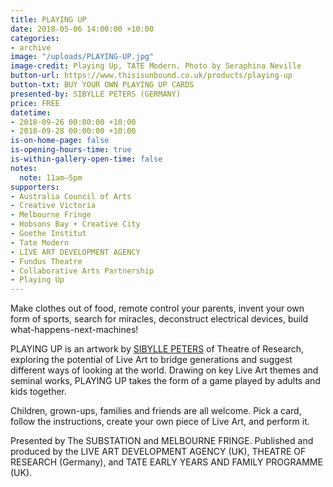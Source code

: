 ```yaml
---
title: PLAYING UP
date: 2018-05-06 14:00:00 +10:00
categories:
- archive
image: "/uploads/PLAYING-UP.jpg"
image-credit: Playing Up, TATE Modern. Photo by Seraphina Neville
button-url: https://www.thisisunbound.co.uk/products/playing-up
button-txt: BUY YOUR OWN PLAYING UP CARDS
presented-by: SIBYLLE PETERS (GERMANY)
price: FREE
datetime:
- 2018-09-26 00:00:00 +10:00
- 2018-09-28 00:00:00 +10:00
is-on-home-page: false
is-opening-hours-time: true
is-within-gallery-open-time: false
notes:
  note: 11am–5pm
supporters:
- Australia Council of Arts
- Creative Victoria
- Melbourne Fringe
- Hobsons Bay + Creative City
- Goethe Institut
- Tate Modern
- LIVE ART DEVELOPMENT AGENCY
- Fundus Theatre
- Collaborative Arts Partnership
- Playing Up
---
```


Make clothes out of food, remote control your parents, invent your own form of sports, search for miracles, deconstruct electrical devices, build what-happens-next-machines!

PLAYING UP is an artwork by [SIBYLLE PETERS](http://www.liveartuk.org/blog/sibylle-peters/) of Theatre of Research, exploring the potential of Live Art to bridge generations and suggest different ways of looking at the world. Drawing on key Live Art themes and seminal works, PLAYING UP takes the form of a game played by adults and kids together. 

Children, grown-ups, families and friends are all welcome. Pick a card, follow the instructions, create your own piece of Live Art, and perform it.


Presented by The SUBSTATION and MELBOURNE FRINGE. Published and produced by the LIVE ART DEVELOPMENT AGENCY (UK), THEATRE OF RESEARCH (Germany), and TATE EARLY YEARS AND FAMILY PROGRAMME (UK). 